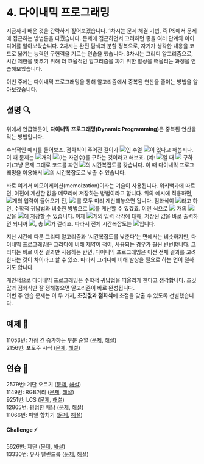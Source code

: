 # 4. 다이내믹 프로그래밍
지금까지 배운 것을 간략하게 짚어보겠습니다. 1차시는 문제 해결 기법, 즉 PS에서 문제에 접근하는 방법론을 다뤘습니다. 문제에 접근하면서 고려하면 좋을 여러 단계와 아이디어를 알아보았습니다. 2차시는 완전 탐색과 분할 정복으로, 자기가 생각한 내용을 코드로 옮기는 능력인 구현력을 기르는 연습을 했습니다. 3차시는 그리디 알고리즘으로, 시간 제한을 맞추기 위해 더 효율적인 알고리즘을 짜기 위한 발상을 떠올리는 과정을 연습해보았습니다.  

이번 주에는 다이내믹 프로그래밍을 통해 알고리즘에서 중복된 연산을 줄이는 방법을 알아보겠습니다.

## 설명 🔍
위에서 언급했듯이, <b>다이내믹 프로그래밍(Dynamic Programming)</b>은 중복된 연산을 막는 방법입니다.  

수학적인 예시를 들어보죠. 점화식이 주어진 길이가 <img src="https://latex.codecogs.com/svg.latex?n"/>인 수열 <img src="https://latex.codecogs.com/svg.latex?\{a_n\}"/>이 있다고 해봅시다. 이 때 문제는 <img src="https://latex.codecogs.com/svg.latex?q"/>개의 <img src="https://latex.codecogs.com/svg.latex?{a_i}"/>(i는 자연수)를 구하는 것이라고 해보죠. (예: <img src="https://latex.codecogs.com/svg.latex?q=3"/>일 때 <img src="https://latex.codecogs.com/svg.latex?{a_8,a_3,a_9}"/> 구하기)그냥 문제 그대로 코드를 짜면 <img src="https://latex.codecogs.com/svg.latex?O(qn)"/>의 시간복잡도를 갖습니다. 이 때 다이내믹 프로그래밍을 이용해서 <img src="https://latex.codecogs.com/svg.latex?O(q+n)"/>의 시간복잡도로 낮출 수 있습니다. 

바로 여기서 메모이제이션(memoization)이라는 기술이 사용됩니다. 위키백과에 따르면, 이전에 계산한 값을 메모리에 저장하는 방법이라고 합니다. 위의 예시에 적용하면, <img src="https://latex.codecogs.com/svg.latex?q"/>개의 입력이 들어오기 전, <img src="https://latex.codecogs.com/svg.latex?a_i"/> 를 모두 미리 계산해놓으면 됩니다. 점화식이 <img src="https://latex.codecogs.com/svg.latex?a_{i+1}=f(a_i)"/>라고 하면, 수학적 귀납법과 비슷한 방법으로 <img src="https://latex.codecogs.com/svg.latex?a_i"/>를 계산할 수 있겠죠. 이런 식으로 <img src="https://latex.codecogs.com/svg.latex?n"/> 개의 <img src="https://latex.codecogs.com/svg.latex?a_i"/> 값을 <img src="https://latex.codecogs.com/svg.latex?O(n)"/>에 저장할 수 있습니다. 이제 <img src="https://latex.codecogs.com/svg.latex?q"/>개의 입력 각각에 대해, 저장된 값을 바로 출력하면 되니까 <img src="https://latex.codecogs.com/svg.latex?O(1)"/>, 총 <img src="https://latex.codecogs.com/svg.latex?O(q)"/>가 걸리죠. 따라서 전체 시간복잡도는 <img src="https://latex.codecogs.com/svg.latex?O(q+n)"/>입니다.  

지난 시간에 다룬 그리디 알고리즘과 '시간복잡도를 낮춘다'는 면에서는 비슷하지만, 다이내믹 프로그래밍은 그리디에 비해 제약이 적어, 사용되는 경우가 훨씬 빈번합니다. 그리디는 바로 이전 결과만 사용하는 반면, 다이내믹 프로그래밍은 이전 전체 결과를 고려한다는 것이 차이라고 할 수 있죠. 따라서 그리디에 비해 발상을 필요로 하는 면이 덜하기도 합니다.  

개인적으로 다이내믹 프로그래밍은 수학적 귀납법을 떠올리게 한다고 생각합니다. 초깃값과 점화식만 잘 정해놓으면 알고리즘이 바로 완성됩니다.  
이번 주 연습 문제는 이 두 가지, <b>초깃값과 점화식</b>에 초점을 맞출 수 있도록 선별했습니다.

## 예제 🎲
11053번: 가장 긴 증가하는 부분 순열 ([문제](https://www.acmicpc.net/problem/11053), [해설](https://github.com/skku-npc/class-intermediate/blob/master/4.%20Dynamic%20Programming/11053.cpp))  
2156번: 포도주 시식 ([문제](https://www.acmicpc.net/problem/2156), [해설](https://github.com/skku-npc/class-intermediate/blob/master/4.%20Dynamic%20Programming/2156.cpp))  

## 연습 🏓
2579번: 계단 오르기 ([문제](https://www.acmicpc.net/problem/2579), [해설](https://github.com/skku-npc/class-intermediate/blob/master/4.%20Dynamic%20Programming/2579.cpp))  
1149번: RGB거리 ([문제](https://www.acmicpc.net/problem/1149), [해설](https://github.com/skku-npc/class-intermediate/blob/master/4.%20Dynamic%20Programming/1149.cpp))  
9251번: LCS ([문제](https://www.acmicpc.net/problem/9251), [해설](https://github.com/skku-npc/class-intermediate/blob/master/4.%20Dynamic%20Programming/9251.cpp))  
12865번: 평범한 배낭 ([문제](https://www.acmicpc.net/problem/12865), [해설](https://github.com/skku-npc/class-intermediate/blob/master/4.%20Dynamic%20Programming/12865.cpp))  
11066번: 파일 합치기 ([문제](https://www.acmicpc.net/problem/11066), [해설](https://github.com/skku-npc/class-intermediate/blob/master/4.%20Dynamic%20Programming/11066.cpp))  

#### Challenge ⚡
5626번: 제단 ([문제](https://www.acmicpc.net/problem/5626), [해설](https://github.com/skku-npc/class-intermediate/blob/master/4.%20Dynamic%20Programming/5626.cpp))  
13330번: 유사 팰린드롬 ([문제](https://www.acmicpc.net/problem/13330), [해설](https://github.com/skku-npc/class-intermediate/blob/master/4.%20Dynamic%20Programming/13330.cpp))  
